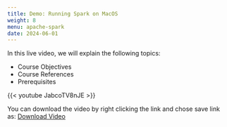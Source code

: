 ```yaml
---
title: Demo: Running Spark on MacOS
weight: 8
menu: apache-spark
date: 2024-06-01
---
```


In this live video, we will explain the following topics:
- Course Objectives
- Course References
- Prerequisites

{{< youtube JabcoTV8nJE >}}

You can download the video by right clicking the link and chose save link as: [Download Video](https://garage-education.s3.amazonaws.com/spark-course/Ch.04-08-Demo-Running-Spark-on-MacOS.mp4)
